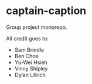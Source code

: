 # captain-caption

Group project monorepo.

All credit goes to:

- Sam Brindle
- Ben Choe
- Yu-Wei Hsieh
- Vinny Shipley
- Dylan Ullrich
